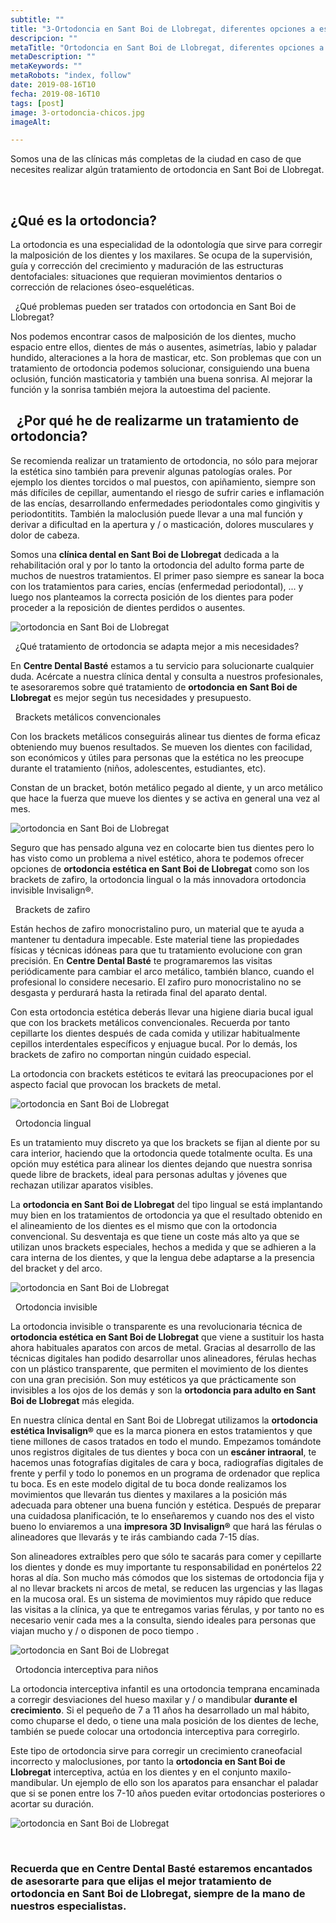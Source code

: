 ```yaml
---
subtitle: ""
title: "3-Ortodoncia en Sant Boi de Llobregat, diferentes opciones a escoger"
descripcion: ""
metaTitle: "Ortodoncia en Sant Boi de Llobregat, diferentes opciones a escoger"
metaDescription: ""
metaKeywords: ""
metaRobots: "index, follow"
date: 2019-08-16T10
fecha: 2019-08-16T10
tags: [post]
image: 3-ortodoncia-chicos.jpg
imageAlt: 

---
```



Somos una de las clínicas más completas de la ciudad en caso de que necesites realizar algún tratamiento de ortodoncia en Sant Boi de Llobregat.

 
## ¿Qué es la ortodoncia?


La ortodoncia es una especialidad de la odontología que sirve para corregir la malposición de los dientes y los maxilares. Se ocupa de la supervisión, guía y corrección del crecimiento y maduración de las estructuras dentofaciales: situaciones que requieran movimientos dentarios o corrección de relaciones óseo-esqueléticas.

 
¿Qué problemas pueden ser tratados con ortodoncia en Sant Boi de Llobregat?



Nos podemos encontrar casos de malposición de los dientes, mucho espacio entre ellos, dientes de más o ausentes, asimetrías, labio y paladar hundido, alteraciones a la hora de masticar, etc. Son problemas que con un tratamiento de ortodoncia podemos solucionar, consiguiendo una buena oclusión, función masticatoria y también una buena sonrisa. Al mejorar la función y la sonrisa también mejora la autoestima del paciente.

 
¿Por qué he de realizarme un tratamiento de ortodoncia?
---


Se recomienda realizar un tratamiento de ortodoncia, no sólo para mejorar la estética sino también para prevenir algunas patologías orales. Por ejemplo los dientes torcidos o mal puestos, con apiñamiento, siempre son más difíciles de cepillar, aumentando el riesgo de sufrir caries e inflamación de las encías, desarrollando enfermedades periodontales como gingivitis y periodontitits. También la maloclusión puede llevar a una mal función y derivar a dificultad en la apertura y / o masticación, dolores musculares y dolor de cabeza.

Somos una **clínica dental en Sant Boi de Llobregat** dedicada a la rehabilitación oral y por lo tanto la ortodoncia del adulto forma parte de muchos de nuestros tratamientos. El primer paso siempre es sanear la boca con los tratamientos para caries, encías (enfermedad periodontal), ... y luego nos planteamos la correcta posición de los dientes para poder proceder a la reposición de dientes perdidos o ausentes.

![ortodoncia en Sant Boi de Llobregat](/assets/static/images/blog/blog-inner/ortodoncia-chicos.jpg)

 
¿Qué tratamiento de ortodoncia se adapta mejor a mis necesidades?


En **Centre Dental Basté** estamos a tu servicio para solucionarte cualquier duda. Acércate a nuestra clínica dental y consulta a nuestros profesionales, te asesoraremos sobre qué tratamiento de **ortodoncia en Sant Boi de Llobregat** es mejor según tus necesidades y presupuesto.

 
Brackets metálicos convencionales


Con los brackets metálicos conseguirás alinear tus dientes de forma eficaz obteniendo muy buenos resultados. Se mueven los dientes con facilidad, son económicos y útiles para personas que la estética no les preocupe durante el tratamiento (niños, adolescentes, estudiantes, etc).

Constan de un bracket, botón metálico pegado al diente, y un arco metálico que hace la fuerza que mueve los dientes y se activa en general una vez al mes.

![ortodoncia en Sant Boi de Llobregat](/assets/static/images/blog/blog-inner/ortodoncia-convencional.jpg)

Seguro que has pensado alguna vez en colocarte bien tus dientes pero lo has visto como un problema a nivel estético, ahora te podemos ofrecer opciones de **ortodoncia estética en Sant Boi de Llobregat** como son los brackets de zafiro, la ortodoncia lingual o la más innovadora ortodoncia invisible Invisalign®.

 
Brackets de zafiro



Están hechos de zafiro monocristalino puro, un material que te ayuda a mantener tu dentadura impecable. Este material tiene las propiedades físicas y técnicas idóneas para que tu tratamiento evolucione con gran precisión. En **Centre Dental Basté** te programaremos las visitas periódicamente para cambiar el arco metálico, también blanco, cuando el profesional lo considere necesario. El zafiro puro monocristalino no se desgasta y perdurará hasta la retirada final del aparato dental.

Con esta ortodoncia estética deberás llevar una higiene diaria bucal igual que con los brackets metálicos convencionales. Recuerda por tanto cepillarte los dientes después de cada comida y utilizar habitualmente cepillos interdentales específicos y enjuague bucal. Por lo demás, los brackets de zafiro no comportan ningún cuidado especial.

La ortodoncia con brackets estéticos te evitará las preocupaciones por el aspecto facial que provocan los brackets de metal.

![ortodoncia en Sant Boi de Llobregat](/assets/static/images/blog/blog-inner/ortodoncia-zafiro.jpg)

 
Ortodoncia lingual


Es un tratamiento muy discreto ya que los brackets se fijan al diente por su cara interior, haciendo que la ortodoncia quede totalmente oculta. Es una opción muy estética para alinear los dientes dejando que nuestra sonrisa quede libre de brackets, ideal para personas adultas y jóvenes que rechazan utilizar aparatos visibles.

La **ortodoncia en Sant Boi de Llobregat** del tipo lingual se está implantando muy bien en los tratamientos de ortodoncia ya que el resultado obtenido en el alineamiento de los dientes es el mismo que con la ortodoncia convencional. Su desventaja es que tiene un coste más alto ya que se utilizan unos brackets especiales, hechos a medida y que se adhieren a la cara interna de los dientes, y que la lengua debe adaptarse a la presencia del bracket y del arco.

![ortodoncia en Sant Boi de Llobregat](/assets/static/images/blog/blog-inner/ortodoncia-lingual.jpg)

 
Ortodoncia invisible


La ortodoncia invisible o transparente es una revolucionaria técnica de **ortodoncia estética en Sant Boi de Llobregat** que viene a sustituir los hasta ahora habituales aparatos con arcos de metal. Gracias al desarrollo de las técnicas digitales han podido desarrollar unos alineadores, férulas hechas con un plástico transparente, que permiten el movimiento de los dientes con una gran precisión. Son muy estéticos ya que prácticamente son invisibles a los ojos de los demás y son la **ortodoncia para adulto en Sant Boi de Llobregat** más elegida.

En nuestra clínica dental en Sant Boi de Llobregat utilizamos la **ortodoncia estética Invisalign®** que es la marca pionera en estos tratamientos y que tiene millones de casos tratados en todo el mundo. Empezamos tomándote unos registros digitales de tus dientes y boca con un **escáner intraoral**, te hacemos unas fotografías digitales de cara y boca, radiografías digitales de frente y perfil y todo lo ponemos en un programa de ordenador que replica tu boca. Es en este modelo digital de tu boca donde realizamos los movimientos que llevarán tus dientes y maxilares a la posición más adecuada para obtener una buena función y estética. Después de preparar una cuidadosa planificación, te lo enseñaremos y cuando nos des el visto bueno lo enviaremos a una **impresora 3D Invisalign®** que hará las férulas o alineadores que llevarás y te irás cambiando cada 7-15 días.

Son alineadores extraíbles pero que sólo te sacarás para comer y cepillarte los dientes y donde es muy importante tu responsabilidad en ponértelos 22 horas al día. Son mucho más cómodos que los sistemas de ortodoncia fija y al no llevar brackets ni arcos de metal, se reducen las urgencias y las llagas en la mucosa oral. Es un sistema de movimientos muy rápido que reduce las visitas a la clínica, ya que te entregamos varias férulas, y por tanto no es necesario venir cada mes a la consulta, siendo ideales para personas que viajan mucho y / o disponen de poco tiempo .

![ortodoncia en Sant Boi de Llobregat](/assets/static/images/blog/blog-inner/ortodoncia-invisible.jpg)

 
Ortodoncia interceptiva para niños


La ortodoncia interceptiva infantil es una ortodoncia temprana encaminada a corregir desviaciones del hueso maxilar y / o mandibular **durante el crecimiento**. Si el pequeño de 7 a 11 años ha desarrollado un mal hábito, como chuparse el dedo, o tiene una mala posición de los dientes de leche, también se puede colocar una ortodoncia interceptiva para corregirlo.

Este tipo de ortodoncia sirve para corregir un crecimiento craneofacial incorrecto y maloclusiones, por tanto la **ortodoncia en Sant Boi de Llobregat** interceptiva, actúa en los dientes y en el conjunto maxilo-mandibular. Un ejemplo de ello son los aparatos para ensanchar el paladar que si se ponen entre los 7-10 años pueden evitar ortodoncias posteriores o acortar su duración.

![ortodoncia en Sant Boi de Llobregat](/assets/static/images/blog/blog-inner/ortodoncia-infantil.jpg)

 
### Recuerda que en **Centre Dental Basté** estaremos encantados de asesorarte para que elijas el mejor tratamiento de **ortodoncia en Sant Boi de Llobregat**, siempre de la mano de nuestros especialistas.


